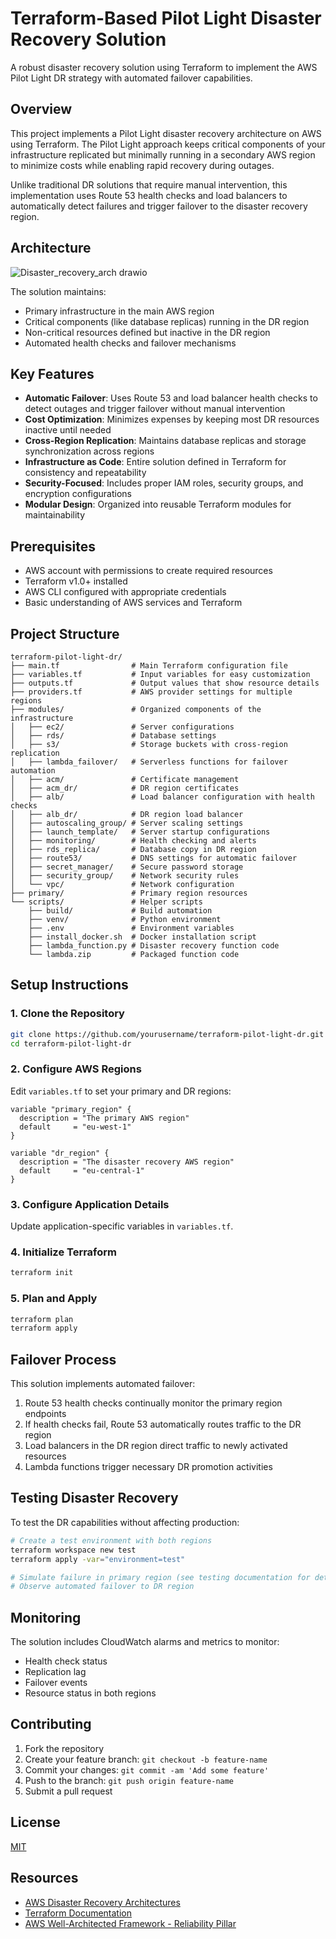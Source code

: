 # Terraform-Based Pilot Light Disaster Recovery Solution

A robust disaster recovery solution using Terraform to implement the AWS Pilot Light DR strategy with automated failover capabilities.

## Overview

This project implements a Pilot Light disaster recovery architecture on AWS using Terraform. The Pilot Light approach keeps critical components of your infrastructure replicated but minimally running in a secondary AWS region to minimize costs while enabling rapid recovery during outages.

Unlike traditional DR solutions that require manual intervention, this implementation uses Route 53 health checks and load balancers to automatically detect failures and trigger failover to the disaster recovery region.

## Architecture
![Disaster_recovery_arch drawio](https://github.com/user-attachments/assets/a436a419-a647-44f5-9f0e-dff3f1d06e41)



The solution maintains:
- Primary infrastructure in the main AWS region
- Critical components (like database replicas) running in the DR region
- Non-critical resources defined but inactive in the DR region
- Automated health checks and failover mechanisms

## Key Features

- **Automatic Failover**: Uses Route 53 and load balancer health checks to detect outages and trigger failover without manual intervention
- **Cost Optimization**: Minimizes expenses by keeping most DR resources inactive until needed
- **Cross-Region Replication**: Maintains database replicas and storage synchronization across regions
- **Infrastructure as Code**: Entire solution defined in Terraform for consistency and repeatability
- **Security-Focused**: Includes proper IAM roles, security groups, and encryption configurations
- **Modular Design**: Organized into reusable Terraform modules for maintainability

## Prerequisites

- AWS account with permissions to create required resources
- Terraform v1.0+ installed
- AWS CLI configured with appropriate credentials
- Basic understanding of AWS services and Terraform

## Project Structure

```
terraform-pilot-light-dr/
├── main.tf                # Main Terraform configuration file
├── variables.tf           # Input variables for easy customization
├── outputs.tf             # Output values that show resource details
├── providers.tf           # AWS provider settings for multiple regions
├── modules/               # Organized components of the infrastructure
│   ├── ec2/               # Server configurations
│   ├── rds/               # Database settings
│   ├── s3/                # Storage buckets with cross-region replication
│   ├── lambda_failover/   # Serverless functions for failover automation
│   ├── acm/               # Certificate management
│   ├── acm_dr/            # DR region certificates
│   ├── alb/               # Load balancer configuration with health checks
│   ├── alb_dr/            # DR region load balancer
│   ├── autoscaling_group/ # Server scaling settings
│   ├── launch_template/   # Server startup configurations
│   ├── monitoring/        # Health checking and alerts
│   ├── rds_replica/       # Database copy in DR region
│   ├── route53/           # DNS settings for automatic failover
│   ├── secret_manager/    # Secure password storage
│   ├── security_group/    # Network security rules
│   └── vpc/               # Network configuration
├── primary/               # Primary region resources
└── scripts/               # Helper scripts
    ├── build/             # Build automation
    ├── venv/              # Python environment
    ├── .env               # Environment variables
    ├── install_docker.sh  # Docker installation script
    ├── lambda_function.py # Disaster recovery function code
    └── lambda.zip         # Packaged function code
```

## Setup Instructions

### 1. Clone the Repository

```bash
git clone https://github.com/yourusername/terraform-pilot-light-dr.git
cd terraform-pilot-light-dr
```

### 2. Configure AWS Regions

Edit `variables.tf` to set your primary and DR regions:

```hcl
variable "primary_region" {
  description = "The primary AWS region"
  default     = "eu-west-1"
}

variable "dr_region" {
  description = "The disaster recovery AWS region"
  default     = "eu-central-1"
}
```

### 3. Configure Application Details

Update application-specific variables in `variables.tf`.

### 4. Initialize Terraform

```bash
terraform init
```

### 5. Plan and Apply

```bash
terraform plan
terraform apply
```

## Failover Process

This solution implements automated failover:

1. Route 53 health checks continually monitor the primary region endpoints
2. If health checks fail, Route 53 automatically routes traffic to the DR region
3. Load balancers in the DR region direct traffic to newly activated resources
4. Lambda functions trigger necessary DR promotion activities

## Testing Disaster Recovery

To test the DR capabilities without affecting production:

```bash
# Create a test environment with both regions
terraform workspace new test
terraform apply -var="environment=test"

# Simulate failure in primary region (see testing documentation for details)
# Observe automated failover to DR region
```

## Monitoring

The solution includes CloudWatch alarms and metrics to monitor:
- Health check status
- Replication lag
- Failover events
- Resource status in both regions

## Contributing

1. Fork the repository
2. Create your feature branch: `git checkout -b feature-name`
3. Commit your changes: `git commit -am 'Add some feature'`
4. Push to the branch: `git push origin feature-name`
5. Submit a pull request

## License

[MIT](LICENSE)

## Resources

- [AWS Disaster Recovery Architectures](https://aws.amazon.com/blogs/architecture/disaster-recovery-dr-architecture-on-aws-part-iii-pilot-light-and-warm-standby/)
- [Terraform Documentation](https://www.terraform.io/docs)
- [AWS Well-Architected Framework - Reliability Pillar](https://docs.aws.amazon.com/wellarchitected/latest/reliability-pillar/welcome.html)
